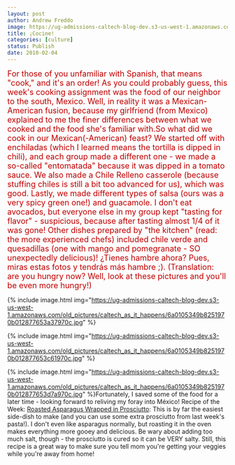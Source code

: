 ```yaml
---
layout: post
author: Andrew Freddo
image: https://ug-admissions-caltech-blog-dev.s3-us-west-1.amazonaws.com/old_pictures/caltech_as_it_happens/6a0105349b8251970b01287765393e970c.jpg
title: ¡Cocine!
categories: [culture]
status: Publish
date: 2010-02-04
---
```


<span style="color: #c00000; font-size: 18px;">For those of you unfamiliar with Spanish, that means "cook," and it's an order! As you could probably guess, this week's cooking assignment was the food of our neighbor to the south, Mexico. Well, in reality it was a Mexican-American fusion, because my girlfriend (from Mexico) explained to me the finer differences between what we cooked and the food she's familiar with.So what did we cook in our Mexican(-American) feast? We started off with enchiladas (which I learned means the tortilla is dipped in chili), and each group made a different one - we made a so-called "entomatada" because it was dipped in a tomato sauce. We also made a Chile Relleno casserole (because stuffing chiles is still a bit too advanced for us), which was good. Lastly, we made different types of salsa (ours was a very spicy green one!) and guacamole. I don't eat avocados, but everyone else in my group kept "tasting for flavor" - suspicious, because after tasting almost 1/4 of it was gone!
Other dishes prepared by "the kitchen" (read: the more experienced chefs) included chile verde and quesadillas (one with mango and pomegranate - SO unexpectedly delicious)!
¿Tienes hambre ahora? Pues, miras estas fotos y tendrás más hambre ;). (Translation: are you hungry now? Well, look at these pictures and you'll be even more hungry!)


{% include image.html img="https://ug-admissions-caltech-blog-dev.s3-us-west-1.amazonaws.com/old_pictures/caltech_as_it_happens/6a0105349b8251970b012877653a37970c.jpg" %}

{% include image.html img="https://ug-admissions-caltech-blog-dev.s3-us-west-1.amazonaws.com/old_pictures/caltech_as_it_happens/6a0105349b8251970b012877653c61970c.jpg" %}

{% include image.html img="https://ug-admissions-caltech-blog-dev.s3-us-west-1.amazonaws.com/old_pictures/caltech_as_it_happens/6a0105349b8251970b012877653d7a970c.jpg" %}Fortunately, I saved some of the food for a later time - looking forward to reliving my foray into México!
Recipe of the Week: <a href="https://www.foodnetwork.com/recipes/giada-de-laurentiis/roasted-asparagus-wrapped-in-prosciutto-recipe/index.html">Roasted Asparagus Wrapped in Prosciutto</a>: This is by far the easiest side-dish to make (and you can use some extra prosciutto from last week's pasta!). I don't even like asparagus normally, but roasting it in the oven makes everything more gooey and delicious. Be wary about adding too much salt, though - the prosciutto is cured so it can be VERY salty. Still, this recipe is a great way to make sure you tell mom you're getting your veggies while you're away from home! 
